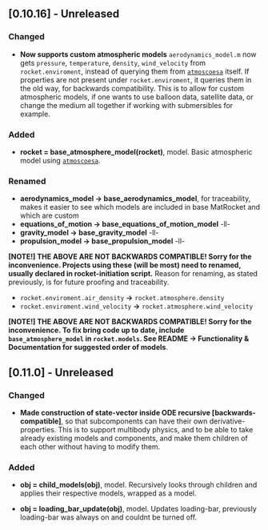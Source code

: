 ## [0.10.16] - Unreleased

### Changed
* **Now supports custom atmospheric models** `aerodynamics_model.m` now gets `pressure`, `temperature`, `density`, `wind_velocity` from `rocket.enviroment`, instead of querying them from [`atmoscoesa`](https://se.mathworks.com/help/aerotbx/ug/atmoscoesa.html) itself. If properties are not present under `rocket.enviroment`, it queries them in the old way, for backwards compatibility. This is to allow for custom atmospheric models, if one wants to use balloon data, satellite data, or change the medium all together if working with submersibles for example.


### Added
- **rocket = base_atmosphere_model(rocket)**, model. Basic atmospheric model using [`atmoscoesa`](https://se.mathworks.com/help/aerotbx/ug/atmoscoesa.html).

### Renamed

- **aerodynamics_model -> base_aerodynamics_model**, for traceability, makes it easier to see which models are included in base MatRocket and which are custom
- **equations_of_motion -> base_equations_of_motion_model** -ll-
- **gravity_model -> base_gravity_model** -ll-
- **propulsion_model -> base_propulsion_model** -ll-

**[NOTE!] THE ABOVE ARE NOT BACKWARDS COMPATIBLE! Sorry for the inconvenience. Projects using these (will be most) need to renamed, usually declared in rocket-initiation script.** Reason for renaming, as stated previously, is for future proofing and traceability.

- `rocket.enviroment.air_density` **->** `rocket.atmosphere.density`
- `rocket.enviroment.wind_velocity` **->** `rocket.atmosphere.wind_velocity`

**[NOTE!] THE ABOVE ARE NOT BACKWARDS COMPATIBLE! Sorry for the inconvenience. To fix bring code up to date, include `base_atmosphere_model` in `rocket.models`. See README -> Functionality & Documentation for suggested order of models**.


## [0.11.0] - Unreleased

### Changed
- **Made construction of state-vector inside ODE recursive [backwards-compatible]**, so that subcomponents can have their own derivative-properties. This is to support multibody physics, and to be able to take already existing models and components, and make them children of each other without having to modify them.

### Added
- **obj = child_models(obj)**, model. Recursively looks through children and applies their respective models, wrapped as a model.

- **obj = loading_bar_update(obj)**, model. Updates loading-bar, previously loading-bar was always on and couldnt be turned off.
